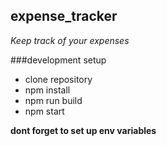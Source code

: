 ## expense_tracker
*Keep track of your expenses*

###development setup

* clone repository
* npm install
* npm run build
* npm start

**dont forget to set up env variables**
